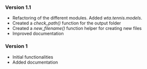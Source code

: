 ### Version 1.1

* Refactoring of the different modules. Added _wta.tennis.models_.
* Created a _check\_path()_ function for the output folder
* Created a _new\_filename()_ function helper for creating new files
* Improved documentation

### Version 1

* Initial functionalities
* Added documentation